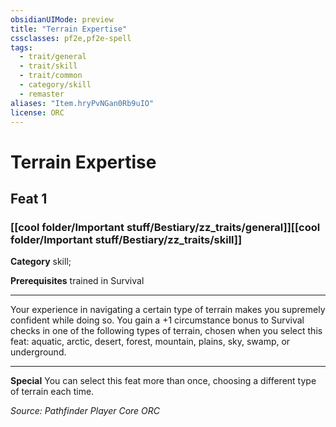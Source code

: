 ```yaml
---
obsidianUIMode: preview
title: "Terrain Expertise"
cssclasses: pf2e,pf2e-spell
tags:
  - trait/general
  - trait/skill
  - trait/common
  - category/skill
  - remaster
aliases: "Item.hryPvNGan0Rb9uIO"
license: ORC
---
```

# Terrain Expertise
## Feat 1
### [[cool folder/Important stuff/Bestiary/zz_traits/general]][[cool folder/Important stuff/Bestiary/zz_traits/skill]]

**Category** skill; 



**Prerequisites** trained in Survival
* * *
Your experience in navigating a certain type of terrain makes you supremely confident while doing so. You gain a +1 circumstance bonus to Survival checks in one of the following types of terrain, chosen when you select this feat: aquatic, arctic, desert, forest, mountain, plains, sky, swamp, or underground.

* * *

**Special** You can select this feat more than once, choosing a different type of terrain each time.

*Source: Pathfinder Player Core*
*ORC*